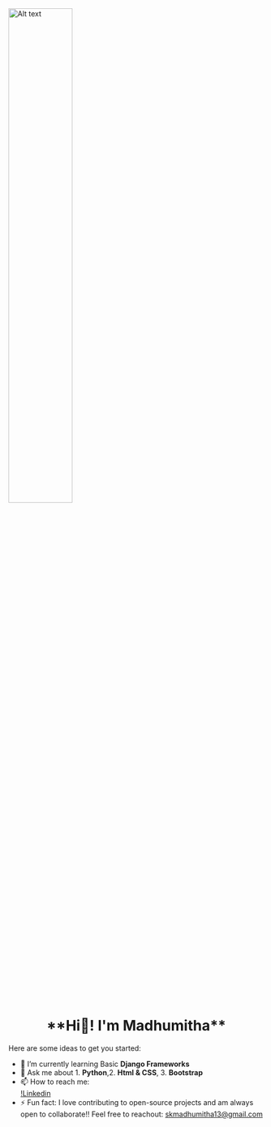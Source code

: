 <img align="center" width="50%" title="a title" alt="Alt text" src="https://i.pinimg.com/originals/20/36/4f/20364f89675f128c63fb4e86c85e372b.gif">
<h1 align="center">**Hi👋! I'm Madhumitha**</h1>
Here are some ideas to get you started:

- 🌱 I’m currently learning Basic **Django Frameworks**
- 💬 Ask me about 1. **Python**,2. **Html & CSS**, 3. **Bootstrap**
- 📫 How to reach me: <br>[!Linkedin](https://www.linkedin.com/in/madhu-mitha-4958a1311/)
- ⚡ Fun fact: I love contributing to open-source projects and am always open to collaborate!! Feel free to reachout: skmadhumitha13@gmail.com






